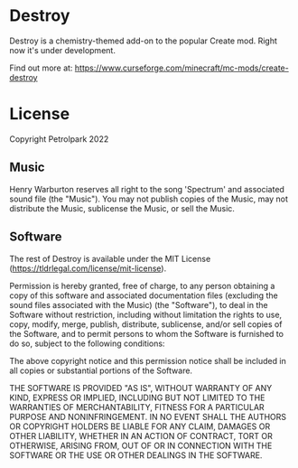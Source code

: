 # Destroy

Destroy is a chemistry-themed add-on to the popular Create mod. Right now it's under development.

Find out more at: https://www.curseforge.com/minecraft/mc-mods/create-destroy

# License

Copyright Petrolpark 2022

## Music

Henry Warburton reserves all right to the song 'Spectrum' and associated sound file (the "Music"). You may not publish copies of the Music, may not distribute the Music, sublicense the Music, or sell the Music.

## Software

The rest of Destroy is available under the MIT License (https://tldrlegal.com/license/mit-license).

Permission is hereby granted, free of charge, to any person obtaining a copy
of this software and associated documentation files (excluding the sound files associated with the Music) (the "Software"), to deal
in the Software without restriction, including without limitation the rights
to use, copy, modify, merge, publish, distribute, sublicense, and/or sell
copies of the Software, and to permit persons to whom the Software is
furnished to do so, subject to the following conditions:

The above copyright notice and this permission notice shall be included in all
copies or substantial portions of the Software.

THE SOFTWARE IS PROVIDED "AS IS", WITHOUT WARRANTY OF ANY KIND, EXPRESS OR
IMPLIED, INCLUDING BUT NOT LIMITED TO THE WARRANTIES OF MERCHANTABILITY,
FITNESS FOR A PARTICULAR PURPOSE AND NONINFRINGEMENT. IN NO EVENT SHALL THE
AUTHORS OR COPYRIGHT HOLDERS BE LIABLE FOR ANY CLAIM, DAMAGES OR OTHER
LIABILITY, WHETHER IN AN ACTION OF CONTRACT, TORT OR OTHERWISE, ARISING FROM,
OUT OF OR IN CONNECTION WITH THE SOFTWARE OR THE USE OR OTHER DEALINGS IN THE
SOFTWARE.

